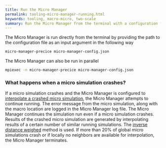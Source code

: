 ```yaml
---
title: Run the Micro Manager
permalink: tooling-micro-manager-running.html
keywords: tooling, macro-micro, two-scale
summary: Run the Micro Manager from the terminal with a configuration file as input argument or from a Python script.
---
```


The Micro Manager is run directly from the terminal by providing the path to the configuration file as an input argument in the following way

```bash
micro-manager-precice micro-manager-config.json
```

The Micro Manager can also be run in parallel

```bash
mpiexec -n micro-manager-precice micro-manager-config.json
```

### What happens when a micro simulation crashes?

If a micro simulation crashes and the Micro Manager is configured to [interpolate a crashed micro simulation](tooling-micro-manager-configuration.html#interpolate-a-crashed-micro-simulation), the Micro Manager attempts to continue running. The error message from the micro simulation, along with the macro location are logged in the Micro Manager log file. The Micro Manager continues the simulation run even if a micro simulation crashes. Results of the crashed micro simulation are generated by interpolating results of a certain number of similar running simulations. The [inverse distance weighed](https://en.wikipedia.org/wiki/Inverse_distance_weighting) method is used. If more than 20% of global micro simulations crash or if locally no neighbors are available for interpolation, the Micro Manager terminates.
